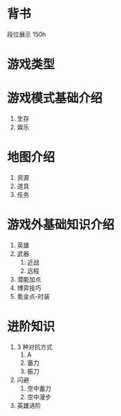 # 背书

段位展示
150h

# 游戏类型

# 游戏模式基础介绍

1. 生存
2. 娱乐

# 地图介绍

1. 资源
2. 道具
3. 任务

# 游戏外基础知识介绍

1. 英雄
2. 武器
   1. 近战
   2. 远程
3. 潜能加点
4. 博弈技巧
5. 氪金点-时装

# 进阶知识

1. 3 种对抗方式
   1. A
   2. 蓄力
   3. 振刀
2. 闪避
   1. 空中蓄力
   2. 空中漫步
3. 英雄进阶
